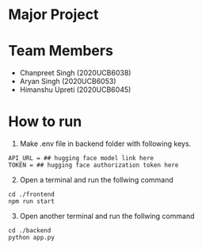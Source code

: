 # Major Project

# Team Members
- Chanpreet Singh (2020UCB6038)
- Aryan Singh (2020UCB6053)
- Himanshu Upreti (2020UCB6045)

# How to run
1. Make .env file in backend folder with following keys.
```
API_URL = ## hugging face model link here
TOKEN = ## hugging face authorization token here
```
2. Open a terminal and run the follwing command
```
cd ./frontend
npm run start
```
3. Open another terminal and run the follwing command
```
cd ./backend
python app.py
```